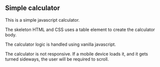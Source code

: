 ## Simple calculator
This is a simple javascript calculator.

The skeleton HTML and CSS uses a table element to create the calculator body.

The calculator logic is handled using vanilla javascript.

The calculator is not responsive. If a mobile device loads it, and it gets turned sideways, the user will be required to scroll.